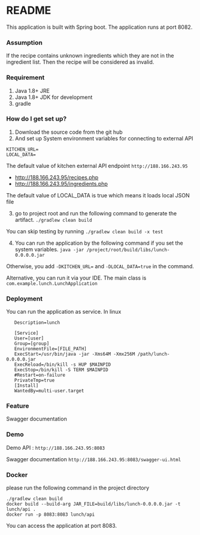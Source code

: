 # README #

This application is built with Spring boot. 
The application runs at port 8082.

### Assumption
If the recipe contains unknown ingredients which they are not in the ingredient list. 
Then the recipe will be considered as invalid.

### Requirement

1. Java 1.8+ JRE
2. Java 1.8+ JDK for development
3. gradle

### How do I get set up? ###

1. Download the source code from the git hub
2. And set up System environment variables for connecting to external API

```
KITCHEN_URL=
LOCAL_DATA=
```

The default value of kitchen external API endpoint  `http://188.166.243.95`

- http://188.166.243.95/recipes.php
- http://188.166.243.95/ingredients.php

The default value of LOCAL_DATA is true which means it loads local JSON file



3. go to project root and run the following command to generate the artifact.
`./gradlew clean build`

You can skip testing by running 
`./gradlew clean build -x test`

4. You can run the application by the following command if you set the system variables.
`java -jar /project/root/build/libs/lunch-0.0.0.0.jar`

Otherwise, you add `-DKITCHEN_URL=` and `-DLOCAL_DATA=true` in the command.

Alternative, you can run it via your IDE.
The main class is 
`com.example.lunch.LunchApplication`

### Deployment

You can run the application as service.
In linux 
```[Unit]
   Description=lunch
   
   [Service]
   User=[user]
   Group=[group]
   EnvironmentFile=[FILE_PATH]
   ExecStart=/usr/bin/java -jar -Xms64M -Xmx256M /path/lunch-0.0.0.0.jar
   ExecReload=/bin/kill -s HUP $MAINPID
   ExecStop=/bin/kill -S TERM $MAINPID
   #Restart=on-failure
   PrivateTmp=true
   [Install]
   WantedBy=multi-user.target

```


### Feature

Swagger documentation 

### Demo
Demo API : `http://188.166.243.95:8083`

Swagger documentation 
`http://188.166.243.95:8083/swagger-ui.html`


### Docker 
please run the following command in the project directory
```
./gradlew clean build
docker build --build-arg JAR_FILE=build/libs/lunch-0.0.0.0.jar -t lunch/api .
docker run -p 8083:8083 lunch/api
```
You can access the application at port 8083.


